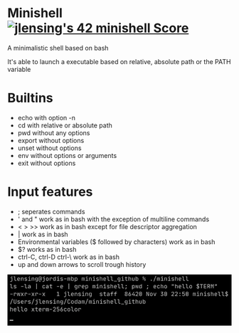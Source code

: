 # Minishell [![jlensing's 42 minishell Score](https://badge42.vercel.app/api/v2/cl1jwurq1001109l1q4s085aw/project/1943790)](https://github.com/JaeSeoKim/badge42)

A minimalistic shell based on bash

It's able to launch a executable based on relative, absolute path or the PATH variable

# Builtins
* echo with option -n
* cd with relative or absolute path
* pwd without any options
* export without options
* unset without options
* env without options or arguments
* exit without options

# Input features
* ; seperates commands
* ' and " work as in bash with the exception of multiline commands
* < > >> work as in bash except for file descriptor aggregation
* | work as in bash
* Environmental variables ($ followed by characters) work as in bash
* $? works as in bash
* ctrl-C, ctrl-D ctrl-\ work as in bash
* up and down arrows to scroll trough history

![Screenshot](images/Screenshot.png)
